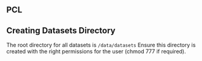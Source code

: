 ## PCL


## Creating Datasets Directory
The root directory for all datasets is `/data/datasets`
Ensure this directory is created with the right permissions for the user (chmod 777 if required).

